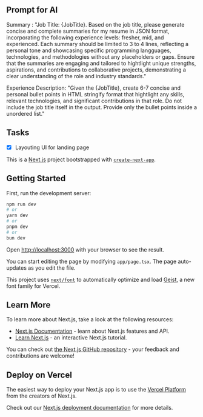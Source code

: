 ## Prompt for AI

Summary : "Job Title: {JobTitle}. Based on the job title, please generate concise and complete summaries for my resume in JSON format, incorporating the following experience
levels: fresher, mid, and experienced. Each summary should be limited to 3 to 4 lines, reflecting a personal tone and showcasing specific programming langguages, technologies, and methodologies without any placeholders or gaps. Ensure that the summaries are engaging and tailored to hightlight unique strengths, aspirations, and contributions to collaborative projects, demonstrating a clear understanding of the role and industry standards."

Experience Description: "Given the {JobTitle}, create 6-7 concise and personal bullet points in HTML stringify format that hightlight any skills, relevant technologies, and significant contributions in that role. Do not include the job title itself in the output. Provide only the bullet points inside a unordered list."

## Tasks

- [x] Layouting UI for landing page

This is a [Next.js](https://nextjs.org) project bootstrapped with [`create-next-app`](https://nextjs.org/docs/app/api-reference/cli/create-next-app).

## Getting Started

First, run the development server:

```bash
npm run dev
# or
yarn dev
# or
pnpm dev
# or
bun dev
```

Open [http://localhost:3000](http://localhost:3000) with your browser to see the result.

You can start editing the page by modifying `app/page.tsx`. The page auto-updates as you edit the file.

This project uses [`next/font`](https://nextjs.org/docs/app/building-your-application/optimizing/fonts) to automatically optimize and load [Geist](https://vercel.com/font), a new font family for Vercel.

## Learn More

To learn more about Next.js, take a look at the following resources:

- [Next.js Documentation](https://nextjs.org/docs) - learn about Next.js features and API.
- [Learn Next.js](https://nextjs.org/learn) - an interactive Next.js tutorial.

You can check out [the Next.js GitHub repository](https://github.com/vercel/next.js) - your feedback and contributions are welcome!

## Deploy on Vercel

The easiest way to deploy your Next.js app is to use the [Vercel Platform](https://vercel.com/new?utm_medium=default-template&filter=next.js&utm_source=create-next-app&utm_campaign=create-next-app-readme) from the creators of Next.js.

Check out our [Next.js deployment documentation](https://nextjs.org/docs/app/building-your-application/deploying) for more details.
